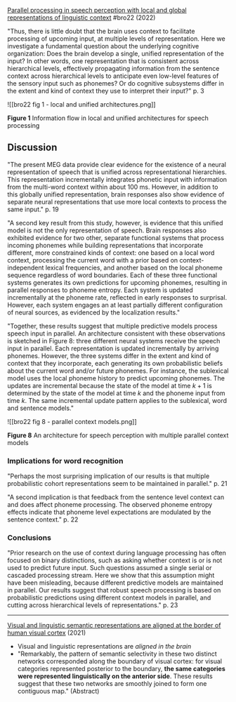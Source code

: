 [Parallel processing in speech perception with local and global representations of linguistic context](https://doi.org/10.7554/eLife.72056) #bro22 (2022)

"Thus, there is little doubt that the brain uses context to facilitate processing of upcoming input, at multiple levels of representation. Here we investigate a fundamental question about the underlying cognitive organization: Does the brain develop a single, unified representation of the input? In other words, one representation that is consistent across hierarchical levels, effectively propagating information from the sentence context across hierarchical levels to anticipate even low-level features of the sensory input such as phonemes? Or do cognitive subsystems differ in the extent and kind of context they use to interpret their input?" p. 3

![[bro22 fig 1 - local and unified architectures.png]]

**Figure 1** Information flow in local and unified architectures for speech processing


## Discussion

"The present MEG data provide clear evidence for the existence of a neural representation of speech that is unified across representational hierarchies. This representation incrementally integrates phonetic input with information from the multi-word context within about 100 ms. However, in addition to this globally unified representation, brain responses also show evidence of separate neural representations that use more local contexts to process the same input." p. 19

"A second key result from this study, however, is evidence that this unified model is not the only representation of speech. Brain responses also exhibited evidence for two other, separate functional systems that process incoming phonemes while building representations that incorporate different, more constrained kinds of context: one based on a local word context, processing the current word with a prior based on context-independent lexical frequencies, and another based on the local phoneme sequence regardless of word boundaries. Each of these three functional systems generates its own predictions for upcoming phonemes, resulting in parallel responses to phoneme entropy. Each system is updated incrementally at the phoneme rate, reflected in early responses to surprisal. However, each system engages an at least partially different configuration of neural sources, as evidenced by the localization results."

"Together, these results suggest that multiple predictive models process speech input in parallel. An architecture consistent with these observations is sketched in Figure 8: three different neural systems receive the speech input in parallel. Each representation is updated incrementally by arriving phonemes. However, the three systems differ in the extent and kind of context that they incorporate, each generating its own probabilistic beliefs about the current word and/or future phonemes. For instance, the sublexical model uses the local phoneme history to predict upcoming phonemes. The updates are incremental because the state of the model at time $k+1$ is determined by the state of the model at time $k$ and the phoneme input from time $k$. The same incremental update pattern applies to the sublexical, word and sentence models."

![[bro22 fig 8 - parallel context models.png]]

**Figure 8** An architecture for speech perception with multiple parallel context models


### Implications for word recognition

"Perhaps the most surprising implication of our results is that multiple probabilistic cohort representations seem to be maintained in parallel." p. 21

"A second implication is that feedback from the sentence level context can and does affect phoneme processing. The observed phoneme entropy effects indicate that phoneme level expectations are modulated by the sentence context." p. 22


### Conclusions

"Prior research on the use of context during language processing has often focused on binary distinctions, such as asking whether context is or is not used to predict future input. Such questions assumed a single serial or cascaded processing stream. Here we show that this assumption might have been misleading, because different predictive models are maintained in parallel. Our results suggest that robust speech processing is based on probabilistic predictions using different context models in parallel, and cutting across hierarchical levels of representations." p. 23

---

[Visual and linguistic semantic representations are aligned at the border of human visual cortex](https://doi.org/10.1038/s41593-021-00921-6) (2021)
* Visual and linguistic representations are *aligned in the brain*
* "Remarkably, the pattern of semantic selectivity in these two distinct networks corresponded along the boundary of visual cortex: for visual categories represented posterior to the boundary, **the same categories were represented linguistically on the anterior side**. These results suggest that these two networks are smoothly joined to form one contiguous map." (Abstract)
